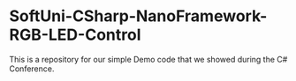 # SoftUni-CSharp-NanoFramework-RGB-LED-Control
This is a repository for our simple Demo code that we showed during the C# Conference.
